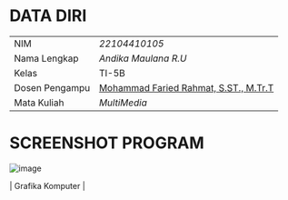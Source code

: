 # DATA DIRI

|  |  |
|--|--|
| NIM | *22104410105* |
| Nama Lengkap | *Andika Maulana R.U* |
| Kelas | TI-5B |
| Dosen Pengampu | [Mohammad Faried Rahmat, S.ST., M.Tr.T](https://github.com/fariedrahmat) |
| Mata Kuliah | *MultiMedia*

# SCREENSHOT PROGRAM
![image](<img width="403" alt="image" src="https://github.com/user-attachments/assets/4ec865eb-2a50-46de-bb90-8ccd124d1f2d">
)


| Grafika Komputer |
